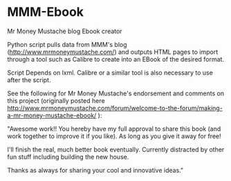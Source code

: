 MMM-Ebook
=========

Mr Money Mustache blog Ebook creator

Python script pulls data from MMM's blog (http://www.mrmoneymustache.com/) and outputs HTML pages to import through a tool such as Calibre to create into an EBook of the desired format.

Script Depends on lxml. Calibre or a similar tool is also necessary to use after the script.

See the following for Mr Money Mustache's endorsement and comments on this project (originally posted here http://www.mrmoneymustache.com/forum/welcome-to-the-forum/making-a-mr-money-mustache-ebook/ ):

"Awesome work!! You hereby have my full approval to share this book (and work together to improve it if you like). As long as you give it away for free!

I'll finish the real, much better book eventually. Currently distracted by other fun stuff including building the new house.

Thanks as always for sharing your cool and innovative ideas."

